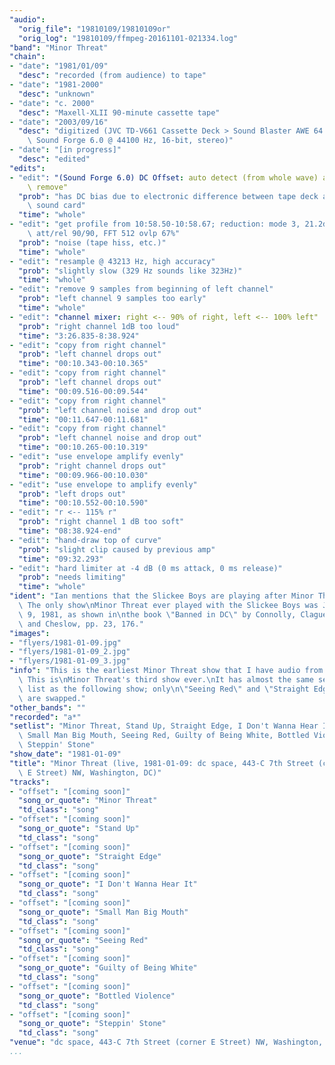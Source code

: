 ```yaml
---
"audio":
  "orig_file": "19810109/19810109or"
  "orig_log": "19810109/ffmpeg-20161101-021334.log"
"band": "Minor Threat"
"chain":
- "date": "1981/01/09"
  "desc": "recorded (from audience) to tape"
- "date": "1981-2000"
  "desc": "unknown"
- "date": "c. 2000"
  "desc": "Maxell-XLII 90-minute cassette tape"
- "date": "2003/09/16"
  "desc": "digitized (JVC TD-V661 Cassette Deck > Sound Blaster AWE 64 >\
    \ Sound Forge 6.0 @ 44100 Hz, 16-bit, stereo)"
- "date": "[in progress]"
  "desc": "edited"
"edits":
- "edit": "(Sound Forge 6.0) DC Offset: auto detect (from whole wave) and\
    \ remove"
  "prob": "has DC bias due to electronic difference between tape deck and\
    \ sound card"
  "time": "whole"
- "edit": "get profile from 10:58.50-10:58.67; reduction: mode 3, 21.2dB,\
    \ att/rel 90/90, FFT 512 ovlp 67%"
  "prob": "noise (tape hiss, etc.)"
  "time": "whole"
- "edit": "resample @ 43213 Hz, high accuracy"
  "prob": "slightly slow (329 Hz sounds like 323Hz)"
  "time": "whole"
- "edit": "remove 9 samples from beginning of left channel"
  "prob": "left channel 9 samples too early"
  "time": "whole"
- "edit": "channel mixer: right <-- 90% of right, left <-- 100% left"
  "prob": "right channel 1dB too loud"
  "time": "3:26.835-8:38.924"
- "edit": "copy from right channel"
  "prob": "left channel drops out"
  "time": "00:10.343-00:10.365"
- "edit": "copy from right channel"
  "prob": "left channel drops out"
  "time": "00:09.516-00:09.544"
- "edit": "copy from right channel"
  "prob": "left channel noise and drop out"
  "time": "00:11.647-00:11.681"
- "edit": "copy from right channel"
  "prob": "left channel noise and drop out"
  "time": "00:10.265-00:10.319"
- "edit": "use envelope amplify evenly"
  "prob": "right channel drops out"
  "time": "00:09.966-00:10.030"
- "edit": "use envelope to amplify evenly"
  "prob": "left drops out"
  "time": "00:10.552-00:10.590"
- "edit": "r <-- 115% r"
  "prob": "right channel 1 dB too soft"
  "time": "08:38.924-end"
- "edit": "hand-draw top of curve"
  "prob": "slight clip caused by previous amp"
  "time": "09:32.293"
- "edit": "hard limiter at -4 dB (0 ms attack, 0 ms release)"
  "prob": "needs limiting"
  "time": "whole"
"ident": "Ian mentions that the Slickee Boys are playing after Minor Threat.\
  \ The only show\nMinor Threat ever played with the Slickee Boys was January\
  \ 9, 1981, as shown in\nthe book \"Banned in DC\" by Connolly, Clague,\
  \ and Cheslow, pp. 23, 176."
"images":
- "flyers/1981-01-09.jpg"
- "flyers/1981-01-09_2.jpg"
- "flyers/1981-01-09_3.jpg"
"info": "This is the earliest Minor Threat show that I have audio from.\
  \ This is\nMinor Threat's third show ever.\nIt has almost the same set\
  \ list as the following show; only\n\"Seeing Red\" and \"Straight Edge\"\
  \ are swapped."
"other_bands": ""
"recorded": "a*"
"setlist": "Minor Threat, Stand Up, Straight Edge, I Don't Wanna Hear It,\
  \ Small Man Big Mouth, Seeing Red, Guilty of Being White, Bottled Violence,\
  \ Steppin' Stone"
"show_date": "1981-01-09"
"title": "Minor Threat (live, 1981-01-09: dc space, 443-C 7th Street (corner\
  \ E Street) NW, Washington, DC)"
"tracks":
- "offset": "[coming soon]"
  "song_or_quote": "Minor Threat"
  "td_class": "song"
- "offset": "[coming soon]"
  "song_or_quote": "Stand Up"
  "td_class": "song"
- "offset": "[coming soon]"
  "song_or_quote": "Straight Edge"
  "td_class": "song"
- "offset": "[coming soon]"
  "song_or_quote": "I Don't Wanna Hear It"
  "td_class": "song"
- "offset": "[coming soon]"
  "song_or_quote": "Small Man Big Mouth"
  "td_class": "song"
- "offset": "[coming soon]"
  "song_or_quote": "Seeing Red"
  "td_class": "song"
- "offset": "[coming soon]"
  "song_or_quote": "Guilty of Being White"
  "td_class": "song"
- "offset": "[coming soon]"
  "song_or_quote": "Bottled Violence"
  "td_class": "song"
- "offset": "[coming soon]"
  "song_or_quote": "Steppin' Stone"
  "td_class": "song"
"venue": "dc space, 443-C 7th Street (corner E Street) NW, Washington, DC"
...
```

